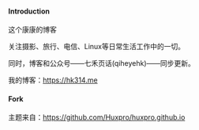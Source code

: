 #### Introduction

这个康康的博客

关注摄影、旅行、电信、Linux等日常生活工作中的一切。

同时，博客和公众号——七禾页话(qiheyehk)——同步更新。

我的博客：https://hk314.me

#### Fork


主题来自：https://github.com/Huxpro/huxpro.github.io

